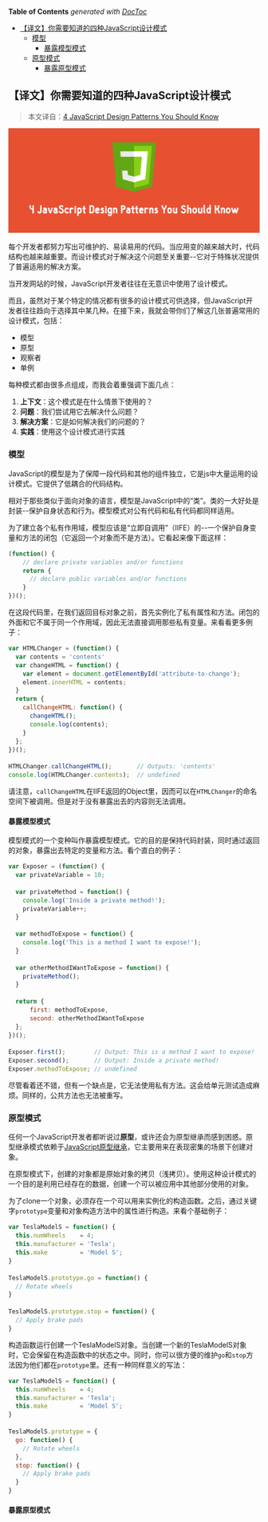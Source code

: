 <!-- START doctoc generated TOC please keep comment here to allow auto update -->
<!-- DON'T EDIT THIS SECTION, INSTEAD RE-RUN doctoc TO UPDATE -->
**Table of Contents**  *generated with [DocToc](https://github.com/thlorenz/doctoc)*

- [【译文】你需要知道的四种JavaScript设计模式](#%E3%80%90%E8%AF%91%E6%96%87%E3%80%91%E4%BD%A0%E9%9C%80%E8%A6%81%E7%9F%A5%E9%81%93%E7%9A%84%E5%9B%9B%E7%A7%8Djavascript%E8%AE%BE%E8%AE%A1%E6%A8%A1%E5%BC%8F)
  - [模型](#%E6%A8%A1%E5%9E%8B)
    - [暴露模型模式](#%E6%9A%B4%E9%9C%B2%E6%A8%A1%E5%9E%8B%E6%A8%A1%E5%BC%8F)
  - [原型模式](#%E5%8E%9F%E5%9E%8B%E6%A8%A1%E5%BC%8F)
    - [暴露原型模式](#%E6%9A%B4%E9%9C%B2%E5%8E%9F%E5%9E%8B%E6%A8%A1%E5%BC%8F)

<!-- END doctoc generated TOC please keep comment here to allow auto update -->

## 【译文】你需要知道的四种JavaScript设计模式

> 本文译自：[4 JavaScript Design Patterns You Should Know](https://scotch.io/bar-talk/4-javascript-design-patterns-you-should-know)

![4-javascript-design-patterns-you-should-know](../../image/4-javascript-design-patterns-you-should-know/4-javascript-design-patterns-you-should-know.png)

每个开发者都努力写出可维护的、易读易用的代码。当应用变的越来越大时，代码结构也越来越重要。而设计模式对于解决这个问题至关重要--它对于特殊状况提供了普遍适用的解决方案。

当开发网站的时候，JavaScript开发者往往在无意识中使用了设计模式。

而且，虽然对于某个特定的情况都有很多的设计模式可供选择，但JavaScript开发者往往趋向于选择其中某几种。在接下来，我就会带你们了解这几张普遍常用的设计模式，包括：

  - 模型
  - 原型
  - 观察者
  - 单例

每种模式都由很多点组成，而我会着重强调下面几点：

  1. **上下文**：这个模式是在什么情景下使用的？
  2. **问题**：我们尝试用它去解决什么问题？
  3. **解决方案**：它是如何解决我们的问题的？
  4. **实践**：使用这个设计模式进行实践

### 模型

JavaScript的模型是为了保障一段代码和其他的组件独立，它是js中大量运用的设计模式。它提供了低耦合的代码结构。

相对于那些类似于面向对象的语言，模型是JavaScript中的“类”。类的一大好处是封装--保护自身状态和行为。模型模式对公有代码和私有代码都同样适用。

为了建立各个私有作用域，模型应该是“立即自调用”（IIFE）的--一个保护自身变量和方法的闭包（它返回一个对象而不是方法）。它看起来像下面这样：

```js
(function() {
    // declare private variables and/or functions
    return {
      // declare public variables and/or functions
    }
})();
```

在这段代码里，在我们返回目标对象之前，首先实例化了私有属性和方法。闭包的外面和它不属于同一个作用域，因此无法直接调用那些私有变量。来看看更多例子：

```js
var HTMLChanger = (function() {
  var contents = 'contents'
  var changeHTML = function() {
    var element = document.getElementById('attribute-to-change');
    element.innerHTML = contents;
  }
  return {
    callChangeHTML: function() {
      changeHTML();
      console.log(contents);
    }
  };
})();

HTMLChanger.callChangeHTML();       // Outputs: 'contents'
console.log(HTMLChanger.contents);  // undefined
```

请注意，`callChangeHTML`在IIFE返回的Object里，因而可以在`HTMLChanger`的命名空间下被调用。但是对于没有暴露出去的内容则无法调用。

#### 暴露模型模式

模型模式的一个变种叫作暴露模型模式。它的目的是保持代码封装，同时通过返回的对象，暴露出去特定的变量和方法。看个直白的例子：

```js
var Exposer = (function() {
  var privateVariable = 10;

  var privateMethod = function() {
    console.log('Inside a private method!');
    privateVariable++;
  }

  var methodToExpose = function() {
    console.log('This is a method I want to expose!');
  }

  var otherMethodIWantToExpose = function() {
    privateMethod();
  }

  return {
      first: methodToExpose,
      second: otherMethodIWantToExpose
  };
})();

Exposer.first();        // Output: This is a method I want to expose!
Exposer.second();       // Output: Inside a private method!
Exposer.methodToExpose; // undefined
```

尽管看着还不错，但有一个缺点是，它无法使用私有方法。这会给单元测试造成麻烦。同样的，公共方法也无法被重写。

### 原型模式

任何一个JavaScript开发者都听说过**原型**，或许还会为原型继承而感到困惑。原型继承模式依赖于[JavaScript原型继承](https://developer.mozilla.org/en-US/docs/Web/JavaScript/Inheritance_and_the_prototype_chain)，它主要用来在表现密集的场景下创建对象。

在原型模式下，创建的对象都是原始对象的拷贝（浅拷贝）。使用这种设计模式的一个目的是利用已经存在的数据，创建一个可以被应用中其他部分使用的对象。

为了clone一个对象，必须存在一个可以用来实例化的构造函数。之后，通过关键字`prototype`变量和对象构造方法中的属性进行构造。来看个基础例子：

```js
var TeslaModelS = function() {
  this.numWheels    = 4;
  this.manufacturer = 'Tesla';
  this.make         = 'Model S';
}

TeslaModelS.prototype.go = function() {
  // Rotate wheels
}

TeslaModelS.prototype.stop = function() {
  // Apply brake pads
}
```

构造函数运行创建一个TeslaModelS对象。当创建一个新的TeslaModelS对象时，它会保留在构造函数中的状态之中。同时，你可以很方便的维护`go`和`stop`方法因为他们都在`prototype`里。还有一种同样意义的写法：

```js
var TeslaModelS = function() {
  this.numWheels    = 4;
  this.manufacturer = 'Tesla';
  this.make         = 'Model S';
}

TeslaModelS.prototype = {
  go: function() {
    // Rotate wheels
  },
  stop: function() {
    // Apply brake pads
  }
}
```

#### 暴露原型模式